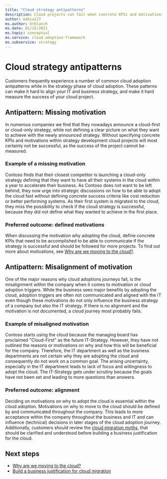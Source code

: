 ```yaml
---
title: "Cloud strategy antipatterns"
description: Cloud projects can fail when concrete KPIs and motivations are not specified, and there is misalignment within the company.
author: mahia127
ms.author: brblanch
ms.date: 01/15/2021
ms.topic: conceptual
ms.service: cloud-adoption-framework
ms.subservice: strategy
---
```


# Cloud strategy antipatterns

Customers frequently experience a number of common cloud adoption antipatterns while in the strategy phase of cloud adoption. These patterns can make it hard to align your IT and business strategy, and make it hard measure the success of your cloud project.

## Antipattern: Missing motivation

In numerous companies we find that they nowadays announce a cloud-first or cloud-only strategy, while not defining a clear picture on what they want to achieve with the newly announced strategy. Without specifying concrete KPIs and motivations within strategy development cloud projects will most certainly not be successful, as the success of the project cannot be measured.

### Example of a missing motivation

Contoso finds that their closest competitor is launching a cloud-only strategy defining that they want to have all their systems in the cloud within a year to accelerate their business. As Contoso does not want to be left behind, they now urge into strategic discussions on how to be able to adopt the cloud fast without defining concrete success criteria like cost reduction or better performing systems. As their first system is migrated to the cloud, they miss the possibility to check if the cloud strategy is successful, because they did not define what they wanted to achieve in the first place.

### Preferred outcome: defined motivations

When discussing the motivation why adopting the cloud, define concrete KPIs that need to be accomplished to be able to communicate if the strategy is successful and should be followed for more projects. To find out more about motivations, see [Why are we moving to the cloud?](../strategy/motivations.md).

## Antipattern: Misalignment of motivation

One of the major reasons why cloud adoptions journeys fail, is the misalignment within the company when it comes to motivation or cloud adoption triggers. While the business sees major benefits by adopting the cloud, adoption triggers are often not communicated and aligned with the IT even though these motivations do not only influence the business strategy of a company but also the IT strategy. If there is no alignment and the motivation is not documented, a cloud journey most probably fails.

### Example of misaligned motivation

Contoso starts using the cloud because the managing board has proclaimed "Cloud-First" as the future IT-Strategy. However, they have not outlined the reasons or motivations on why and how this will be beneficial for the company. Therefore, the IT department as well as the business departments are not certain why they are adopting the cloud and consequently do not work on a common goal. The arising uncertainty, especially in the IT department leads to lack of focus and willingness to adopt the cloud. The IT-Strategy gets under scrutiny because the goals have not been set and leading to more questions than answers.

### Preferred outcome: alignment

Deciding on motivations on why to adopt the cloud is essential within the cloud adoption. Motivations on why to move to the cloud should be defined by and communicated throughout the company. This leads to more acceptance within the company throughout the business and IT and can influence (technical) decisions in later stages of the cloud adoption journey. Additionally, customers should review the [cloud migration myths](../strategy/cloud-migration-business-case.md), that should be clarified and understood before building a business justification for the cloud.

## Next steps

- [Why are we moving to the cloud?](../strategy/motivations.md)
- [Build a business justification for cloud migration](../strategy/cloud-migration-business-case.md)

